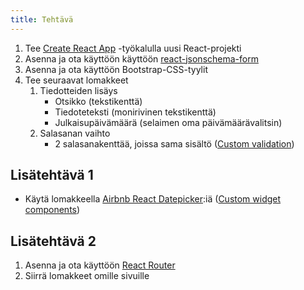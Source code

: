 ```yaml
---
title: Tehtävä
---
```


1. Tee [Create React App](https://github.com/facebookincubator/create-react-app) -työkalulla uusi React-projekti
1. Asenna ja ota käyttöön käyttöön [react-jsonschema-form](https://www.npmjs.com/package/react-jsonschema-form)
1. Asenna ja ota käyttöön Bootstrap-CSS-tyylit
1. Tee seuraavat lomakkeet
    1. Tiedotteiden lisäys
        * Otsikko (tekstikenttä)
        * Tiedoteteksti (monirivinen tekstikenttä)
        * Julkaisupäivämäärä (selaimen oma päivämäärävalitsin)
    1. Salasanan vaihto
        * 2 salasanakenttää, joissa sama sisältö ([Custom validation](https://github.com/mozilla-services/react-jsonschema-form#custom-validation))

## Lisätehtävä 1
* Käytä lomakkeella [Airbnb React Datepicker](https://github.com/airbnb/react-dates):iä ([Custom widget components](https://github.com/mozilla-services/react-jsonschema-form#custom-widget-components))

## Lisätehtävä 2
1. Asenna ja ota käyttöön [React Router](https://reacttraining.com/react-router/web/guides/quick-start)
2. Siirrä lomakkeet omille sivuille
